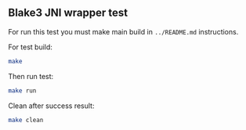 ## Blake3 JNI wrapper test

For run this test you must make main build in `../README.md` instructions.

For test build:
```bash
make
```

Then run test:
```bash
make run
```

Clean after success result:
```bash
make clean
```

